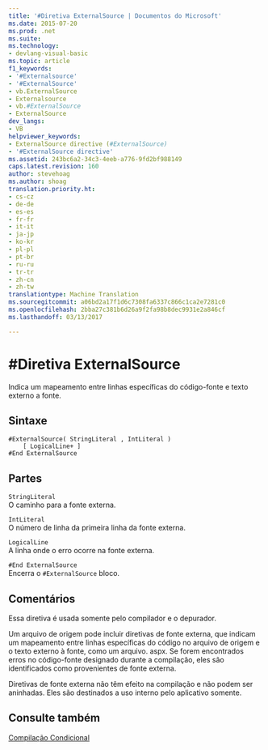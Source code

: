 ```yaml
---
title: '#Diretiva ExternalSource | Documentos do Microsoft'
ms.date: 2015-07-20
ms.prod: .net
ms.suite: 
ms.technology:
- devlang-visual-basic
ms.topic: article
f1_keywords:
- '#Externalsource'
- '#ExternalSource'
- vb.ExternalSource
- Externalsource
- vb.#ExternalSource
- ExternalSource
dev_langs:
- VB
helpviewer_keywords:
- ExternalSource directive (#ExternalSource)
- '#ExternalSource directive'
ms.assetid: 243bc6a2-34c3-4eeb-a776-9fd2bf988149
caps.latest.revision: 160
author: stevehoag
ms.author: shoag
translation.priority.ht:
- cs-cz
- de-de
- es-es
- fr-fr
- it-it
- ja-jp
- ko-kr
- pl-pl
- pt-br
- ru-ru
- tr-tr
- zh-cn
- zh-tw
translationtype: Machine Translation
ms.sourcegitcommit: a06bd2a17f1d6c7308fa6337c866c1ca2e7281c0
ms.openlocfilehash: 2bba27c381b6d26a9f2fa98b8dec9931e2a846cf
ms.lasthandoff: 03/13/2017

---
```

# <a name="externalsource-directive"></a>#Diretiva ExternalSource
Indica um mapeamento entre linhas específicas do código-fonte e texto externo a fonte.  
  
## <a name="syntax"></a>Sintaxe  
  
```  
#ExternalSource( StringLiteral , IntLiteral )  
    [ LogicalLine+ ]  
#End ExternalSource  
```  
  
## <a name="parts"></a>Partes  
 `StringLiteral`  
 O caminho para a fonte externa.  
  
 `IntLiteral`  
 O número de linha da primeira linha da fonte externa.  
  
 `LogicalLine`  
 A linha onde o erro ocorre na fonte externa.  
  
 `#End ExternalSource`  
 Encerra o `#ExternalSource` bloco.  
  
## <a name="remarks"></a>Comentários  
 Essa diretiva é usada somente pelo compilador e o depurador.  
  
 Um arquivo de origem pode incluir diretivas de fonte externa, que indicam um mapeamento entre linhas específicas do código no arquivo de origem e o texto externo à fonte, como um arquivo. aspx. Se forem encontrados erros no código-fonte designado durante a compilação, eles são identificados como provenientes de fonte externa.  
  
 Diretivas de fonte externa não têm efeito na compilação e não podem ser aninhadas. Eles são destinados a uso interno pelo aplicativo somente.  
  
## <a name="see-also"></a>Consulte também  
 [Compilação Condicional](../../../visual-basic/programming-guide/program-structure/conditional-compilation.md)
